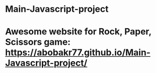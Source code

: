 # Main-Javascript-project
# Awesome website for Rock, Paper, Scissors game: https://abobakr77.github.io/Main-Javascript-project/
